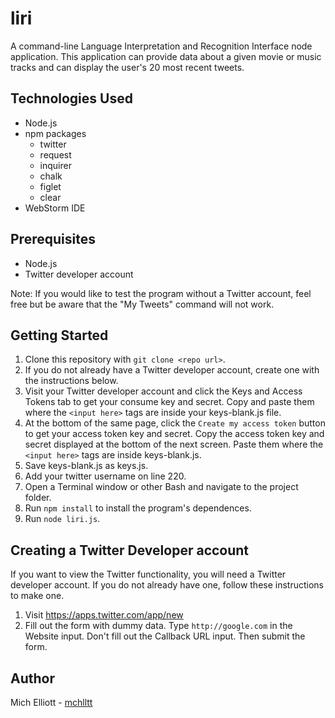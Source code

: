 # liri
A command-line Language Interpretation and Recognition Interface node application. This application can provide data about a given movie or music tracks and can display the user's 20 most recent tweets.

## Technologies Used
* Node.js
* npm packages
  * twitter
  * request
  * inquirer
  * chalk 
  * figlet
  * clear
* WebStorm IDE

## Prerequisites
* Node.js
* Twitter developer account

Note: If you would like to test the program without a Twitter account, feel free but be aware that the "My Tweets" command will not work. 

## Getting Started 
1. Clone this repository with `git clone <repo url>`.
2. If you do not already have a Twitter developer account, create one with the instructions below.
3. Visit your Twitter developer account and click the Keys and Access Tokens tab to get your consume key and secret. Copy and paste them where the `<input here>` tags are inside your keys-blank.js file.
4. At the bottom of the same page, click the `Create my access token` button to get your access token key and secret. Copy the access token key and secret displayed at the bottom of the next screen. Paste them where the `<input here>` tags are inside keys-blank.js.
5. Save keys-blank.js as keys.js.
6. Add your twitter username on line 220.
6. Open a Terminal window or other Bash and navigate to the project folder. 
7. Run `npm install` to install the program's dependences. 
8. Run `node liri.js`.

## Creating a Twitter Developer account
If you want to view the Twitter functionality, you will need a Twitter developer account. If you do not already have one, follow these instructions to make one.

1. Visit https://apps.twitter.com/app/new
2. Fill out the form with dummy data. Type `http://google.com` in the Website input. Don't fill out the Callback URL input. Then submit the form.

## Author 
Mich Elliott - [mchlltt](https://github.com/mchlltt/)
